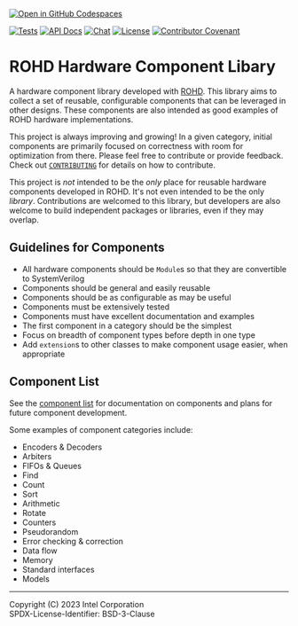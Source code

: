 [![Open in GitHub Codespaces](https://github.com/codespaces/badge.svg)](https://github.com/codespaces/new?hide_repo_select=true&ref=main&repo=621521356)

[![Tests](https://github.com/intel/rohd-hcl/actions/workflows/general.yml/badge.svg?event=push)](https://github.com/intel/rohd-hcl/actions/workflows/general.yml)
[![API Docs](https://img.shields.io/badge/API%20Docs-generated-success)](https://intel.github.io/rohd-hcl/rohd_hcl/rohd_hcl-library.html)
[![Chat](https://img.shields.io/discord/1001179329411166267?label=Chat)](https://discord.gg/jubxF84yGw)
[![License](https://img.shields.io/badge/License-BSD--3-blue)](https://github.com/intel/rohd-hcl/blob/main/LICENSE)
[![Contributor Covenant](https://img.shields.io/badge/Contributor%20Covenant-2.1-4baaaa.svg)](https://github.com/intel/rohd-hcl/blob/main/CODE_OF_CONDUCT.md)

# ROHD Hardware Component Libary

A hardware component library developed with [ROHD](https://github.com/intel/rohd). This library aims to collect a set of reusable, configurable components that can be leveraged in other designs. These components are also intended as good examples of ROHD hardware implementations.

This project is always improving and growing! In a given category, initial components are primarily focused on correctness with room for optimization from there. Please feel free to contribute or provide feedback. Check out [`CONTRIBUTING`](https://github.com/intel/rohd-hcl/blob/main/CONTRIBUTING.md) for details on how to contribute.

This project is *not* intended to be the *only* place for reusable hardware components developed in ROHD. It's not even intended to be the only *library*. Contributions are welcomed to this library, but developers are also welcome to build independent packages or libraries, even if they may overlap.

## Guidelines for Components

- All hardware components should be `Module`s so that they are convertible to SystemVerilog
- Components should be general and easily reusable
- Components should be as configurable as may be useful
- Components must be extensively tested
- Components must have excellent documentation and examples
- The first component in a category should be the simplest
- Focus on breadth of component types before depth in one type
- Add `extension`s to other classes to make component usage easier, when appropriate

## Component List

See the [component list](https://github.com/intel/rohd-hcl/blob/main/doc/README.md) for documentation on components and plans for future component development.

Some examples of component categories include:

- Encoders & Decoders
- Arbiters
- FIFOs & Queues
- Find
- Count
- Sort
- Arithmetic
- Rotate
- Counters
- Pseudorandom
- Error checking & correction
- Data flow
- Memory
- Standard interfaces
- Models

----------------
Copyright (C) 2023 Intel Corporation  
SPDX-License-Identifier: BSD-3-Clause
